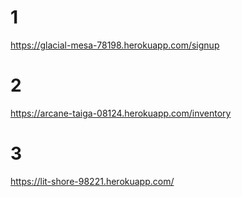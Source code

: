 # 1
https://glacial-mesa-78198.herokuapp.com/signup


# 2
https://arcane-taiga-08124.herokuapp.com/inventory


# 3
https://lit-shore-98221.herokuapp.com/